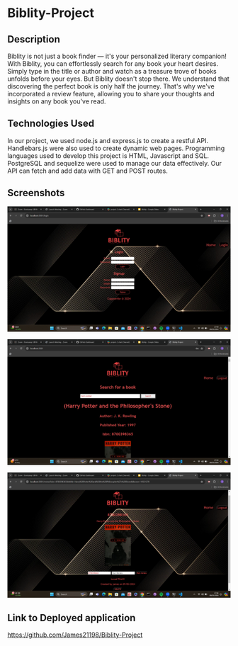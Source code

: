 # Biblity-Project

## Description 

Biblity is not just a book finder — it's your personalized literary companion! With Biblity, you can effortlessly search for any book your heart desires. Simply type in the title or author and watch as a treasure trove of books unfolds before your eyes. But Biblity doesn't stop there. We understand that discovering the perfect book is only half the journey. That's why we've incorporated a review feature, allowing you to share your thoughts and insights on any book you've read. 


## Technologies Used 

In our project, we used node.js and express.js to create a restful API. Handlebars.js were also used to create dynamic web pages. 
Programming languages used to develop this project is HTML, Javascript and SQL.
PostgreSQL and sequelize were used to manage our data effectively. 
Our API can fetch and add data with GET and POST routes.


## Screenshots 

![alt text](/LoginPage.png)

![alt text](/HomePage.png)

![alt text](/ReviewPage.png)


## Link to Deployed application

https://github.com/James21198/Biblity-Project



